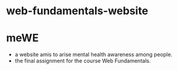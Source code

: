 # web-fundamentals-website
# meWE
- a website amis to arise mental health awareness among people.
- the final assignment for the course Web Fundamentals.
